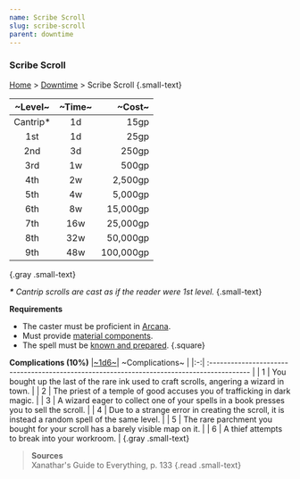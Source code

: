 ```yaml
---
name: Scribe Scroll
slug: scribe-scroll
parent: downtime
---
```

### Scribe Scroll
[Home](dm-operations-center) > [Downtime](downtime) > Scribe Scroll {.small-text}

| ~Level~  | ~Time~ |    ~Cost~ |
| :------: | :----: | --------: |
| Cantrip* |   1d   |      15gp |
|   1st    |   1d   |      25gp |
|   2nd    |   3d   |     250gp |
|   3rd    |   1w   |     500gp |
|   4th    |   2w   |   2,500gp |
|   5th    |   4w   |   5,000gp |
|   6th    |   8w   |  15,000gp |
|   7th    |  16w   |  25,000gp |
|   8th    |  32w   |  50,000gp |
|   9th    |  48w   | 100,000gp |
{.gray .small-text}

***\*** Cantrip scrolls are cast as if the reader were 1st level.* {.small-text}

**Requirements**
- The caster must be proficient in [Arcana](arcana).
- Must provide [material components](spell-components).
- The spell must be [known and prepared](known-and-prepared).
{.square}

**Complications (10%)**
|[~1d6~](/roll/1d6)| ~Complications~                                                             |
|:-:| :----------------------------------------------------------------------------------------- |
| 1 | You bought up the last of the rare ink used to craft scrolls, angering a wizard in town.   |
| 2 | The priest of a temple of good accuses you of trafficking in dark magic.                   |
| 3 | A wizard eager to collect one of your spells in a book presses you to sell the scroll.     |
| 4 | Due to a strange error in creating the scroll, it is instead a random spell of the same level. |
| 5 | The rare parchment you bought for your scroll has a barely visible map on it.              |
| 6 | A thief attempts to break into your workroom.                                              |
{.gray .small-text}

> **Sources** <br/>
> Xanathar's Guide to Everything, p. 133
{.read .small-text}